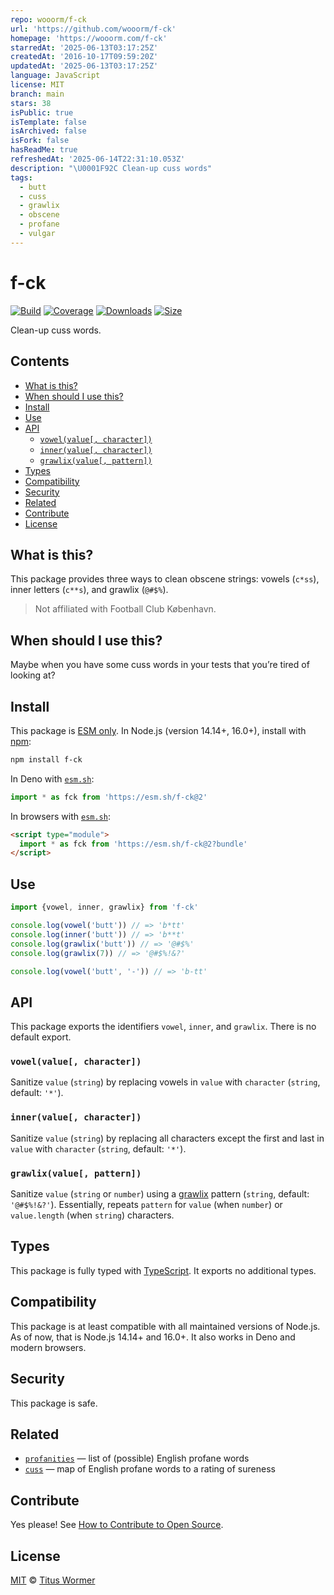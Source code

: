 ```yaml
---
repo: wooorm/f-ck
url: 'https://github.com/wooorm/f-ck'
homepage: 'https://wooorm.com/f-ck'
starredAt: '2025-06-13T03:17:25Z'
createdAt: '2016-10-17T09:59:20Z'
updatedAt: '2025-06-13T03:17:25Z'
language: JavaScript
license: MIT
branch: main
stars: 38
isPublic: true
isTemplate: false
isArchived: false
isFork: false
hasReadMe: true
refreshedAt: '2025-06-14T22:31:10.053Z'
description: "\U0001F92C Clean-up cuss words"
tags:
  - butt
  - cuss
  - grawlix
  - obscene
  - profane
  - vulgar
---
```


# f-ck

[![Build][build-badge]][build]
[![Coverage][coverage-badge]][coverage]
[![Downloads][downloads-badge]][downloads]
[![Size][size-badge]][size]

Clean-up cuss words.

## Contents

*   [What is this?](#what-is-this)
*   [When should I use this?](#when-should-i-use-this)
*   [Install](#install)
*   [Use](#use)
*   [API](#api)
    *   [`vowel(value[, character])`](#vowelvalue-character)
    *   [`inner(value[, character])`](#innervalue-character)
    *   [`grawlix(value[, pattern])`](#grawlixvalue-pattern)
*   [Types](#types)
*   [Compatibility](#compatibility)
*   [Security](#security)
*   [Related](#related)
*   [Contribute](#contribute)
*   [License](#license)

## What is this?

This package provides three ways to clean obscene strings: vowels (`c*ss`),
inner letters (`c**s`), and grawlix (`@#$%`).

> Not affiliated with Football Club København.

## When should I use this?

Maybe when you have some cuss words in your tests that you’re tired of looking
at?

## Install

This package is [ESM only][esm].
In Node.js (version 14.14+, 16.0+), install with [npm][]:

```sh
npm install f-ck
```

In Deno with [`esm.sh`][esmsh]:

```js
import * as fck from 'https://esm.sh/f-ck@2'
```

In browsers with [`esm.sh`][esmsh]:

```html
<script type="module">
  import * as fck from 'https://esm.sh/f-ck@2?bundle'
</script>
```

## Use

```js
import {vowel, inner, grawlix} from 'f-ck'

console.log(vowel('butt')) // => 'b*tt'
console.log(inner('butt')) // => 'b**t'
console.log(grawlix('butt')) // => '@#$%'
console.log(grawlix(7)) // => '@#$%!&?'

console.log(vowel('butt', '-')) // => 'b-tt'
```

## API

This package exports the identifiers `vowel`, `inner`, and `grawlix`.
There is no default export.

### `vowel(value[, character])`

Sanitize `value` (`string`) by replacing vowels in `value` with `character`
(`string`, default: `'*'`).

### `inner(value[, character])`

Sanitize `value` (`string`) by replacing all characters except the first and
last in `value` with `character` (`string`, default: `'*'`).

### `grawlix(value[, pattern])`

Sanitize `value` (`string` or `number`) using a [grawlix][] pattern (`string`,
default: `'@#$%!&?'`).
Essentially, repeats `pattern` for `value` (when `number`) or `value.length`
(when `string`) characters.

## Types

This package is fully typed with [TypeScript][].
It exports no additional types.

## Compatibility

This package is at least compatible with all maintained versions of Node.js.
As of now, that is Node.js 14.14+ and 16.0+.
It also works in Deno and modern browsers.

## Security

This package is safe.

## Related

*   [`profanities`][profanities]
    — list of (possible) English profane words
*   [`cuss`][cuss]
    — map of English profane words to a rating of sureness

## Contribute

Yes please!
See [How to Contribute to Open Source][contribute].

## License

[MIT][license] © [Titus Wormer][author]

<!-- Definitions -->

[build-badge]: https://github.com/wooorm/f-ck/workflows/main/badge.svg

[build]: https://github.com/wooorm/f-ck/actions

[coverage-badge]: https://img.shields.io/codecov/c/github/wooorm/f-ck.svg

[coverage]: https://codecov.io/github/wooorm/f-ck

[downloads-badge]: https://img.shields.io/npm/dm/f-ck.svg

[downloads]: https://www.npmjs.com/package/f-ck

[size-badge]: https://img.shields.io/bundlephobia/minzip/f-ck.svg

[size]: https://bundlephobia.com/result?p=f-ck

[npm]: https://docs.npmjs.com/cli/install

[esmsh]: https://esm.sh

[license]: license

[author]: https://wooorm.com

[esm]: https://gist.github.com/sindresorhus/a39789f98801d908bbc7ff3ecc99d99c

[typescript]: https://www.typescriptlang.org

[contribute]: https://opensource.guide/how-to-contribute/

[grawlix]: https://en.wikipedia.org/wiki/The_Lexicon_of_Comicana

[cuss]: https://github.com/words/cuss

[profanities]: https://github.com/words/profanities
